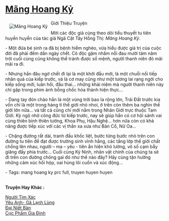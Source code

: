 <a href="https://utruyen.com/mang-hoang-ky/2254/" title="Mãng Hoang Kỷ"><h1>Mãng Hoang Kỷ</h1></a><div style="display:table"><img align="right" style="float: left; padding: 10px;" src="https://utruyen.com/images/story/200x260/mang-hoang-ky.jpg" alt="Mãng Hoang Kỷ">Giới Thiệu Truyện<p></p>Mời các độc giả cùng theo dõi tiểu thuyết tu tiên huyền huyễn của tác giả Ngã Cật Tây Hồng Thị: <em>Mãng Hoang Kỷ</em>.<p></p> - Một đứa bé sinh ra đã bị bệnh hiểm nghèo, vừa hiểu được giá trị của cuộc đời đã phải đếm dần ngày chết. Cô độc gặm nhấm nỗi đau mười tám năm trời cuối cùng cũng không thể tránh được số mệnh, người thanh niên đó mãi mãi ra đi.<p></p> - Nhưng hắn đâu ngờ chết đi lại là một khởi đầu mới, là một chuỗi nối tiếp nhân quả của kiếp trước, và là cơ may cũng như một tương lai rạng ngời cho kiếp sống mới, luân hồi, đầu thai… những khái niệm mà người thanh niên này chỉ gặp trong phim ảnh bỗng chốc hóa thành hiện thực…<p></p> - Dang tay đón chào hắn là một vùng trời bao la rộng lớn, Trái Đất trước kia vốn chỉ là một trong hàng tỉ thế giới nhỏ nhoi, ở trên còn thêm ba nghìn thế giới lớn nữa… và tất cả cũng chỉ mới nằm trong Nhân Giới trực thuộc Tam Giới. Kỳ ngộ nhờ công đức từ kiếp trước, nay sẽ giúp hắn có cơ hội sánh vai cùng thiên binh thiên tướng, Khoa Phụ, Hậu Nghệ… hơn nữa còn có khả năng được tiếp xúc với các vị thần xa xưa như Bàn Cổ, Nữ Oa…<p></p> - Chặng đường rất dài, tranh đấu khốc liệt, bước từng bước nhỏ trên con đường tu tiên để đạt được trường sinh vĩnh hằng, các tầng lớp thế giới chất chồng lên nhau, người – ma – yêu - tiên ẩn hiện khó lường, vô số cạm bẫy giăng đầy phía trước… Cuối cùng Kỷ Ninh, nhân vật chính của chúng ta sẽ đi trên con đường chông gai đó như thế nào đây? Hãy cùng tận hưởng những cảm xúc hồi hộp, oai hùng lôi cuốn và xúc động…<p></p> - Tags: mang hoang ky prc full, truyen huyen huyen</div><p><br><b>Truyện Hay Khác :</b></p><a href="https://utruyen.com/nguoi-tim-xac/16889/" alt="Người Tìm Xác">Người Tìm Xác</a><br/><a href="https://truyenngontinhay.wordpress.com/2019/10/03/yeu-anh-ga-lanh-lung/" alt="Yêu Anh- Gã Lạnh Lùng">Yêu Anh- Gã Lạnh Lùng</a><br/><a href="https://truyenhot2020.wordpress.com/2019/12/11/dai-niet-ban/" alt="Đại Niết Bàn">Đại Niết Bàn</a><br/><a href="https://github.com/quanluxury/truyenhot/tree/master/truyenhay/526/" alt="Cực Phẩm Gia Đinh">Cực Phẩm Gia Đinh</a><br/>